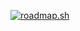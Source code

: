 [![roadmap.sh](https://roadmap.sh/card/wide/6762cb028fe51199daf3fe8e?variant=dark)](https://roadmap.sh)
